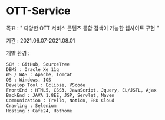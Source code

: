 # OTT-Service

목표 : " 다양한 OTT 서비스 콘텐츠 통합 검색이 가능한 웹사이트 구현 "

기간 : 2021.06.07-2021.08.01

개발 환경 :

    SCM : GitHub, SourceTree
    DBMS : Oracle Xe 11g
    WS / WAS : Apache, Tomcat
    OS : Windows, IOS
    Develop Tool : Eclipse, VScode
    FrontEnd : HTML5, CSS3, JavaScript, Jquery, EL/JSTL, Ajax
    BackEnd : JAVA 1.8EE, JSP, Servlet, Maven
    Communication : Trello, Notion, ERD Cloud
    Crawling : Selenium
    Hosting : Cafe24, Hothome
